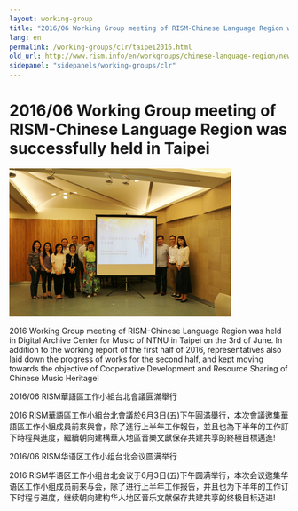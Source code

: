 ```yaml
---
layout: working-group
title: "2016/06 Working Group meeting of RISM-Chinese Language Region was successfully held in Taipei"
lang: en
permalink: /working-groups/clr/taipei2016.html
old_url: http://www.rism.info/en/workgroups/chinese-language-region/news/201606-taipei-meeting.html
sidepanel: "sidepanels/working-groups/clr"
---
```


# 2016/06 Working Group meeting of RISM-Chinese Language Region was successfully held in Taipei

 ![](/resources-old-website/workgroups-images/csm_IMG_9272_32d5439477.jpg "2016 Working Group meeting")


2016 Working Group meeting of RISM-Chinese Language Region was held in Digital Archive Center for Music of NTNU in Taipei on the 3rd of June. In addition to the working report of the first half of 2016, representatives also laid down the progress of works for the second half, and kept moving towards the objective of Cooperative Development and Resource Sharing of Chinese Music Heritage!


2016/06 RISM華語區工作小組台北會議圓滿舉行

2016 RISM華語區工作小組台北會議於6月3日(五)下午圓滿舉行，本次會議邀集華語區工作小組成員前來與會，除了進行上半年工作報告，並且也為下半年的工作訂下時程與進度，繼續朝向建構華人地區音樂文獻保存共建共享的終極目標邁進!


2016/06 RISM华语区工作小组台北会议圆满举行

2016 RISM华语区工作小组台北会议于6月3日(五)下午圆满举行，本次会议邀集华语区工作小组成员前来与会，除了进行上半年工作报告，并且也为下半年的工作订下时程与进度，继续朝向建构华人地区音乐文献保存共建共享的终极目标迈进!
